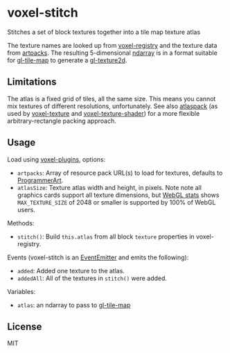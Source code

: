 # voxel-stitch

Stitches a set of block textures together into a tile map texture atlas

The texture names are looked up from [voxel-registry](https://github.com/deathcap/voxel-registry)
and the texture data from [artpacks](https://github.com/deathcap/artpacks). The resulting
5-dimensional [ndarray](https://github.com/mikolalysenko/ndarray) is in a format suitable for
[gl-tile-map](https://github.com/mikolalysenko/gl-tile-map) to generate a [gl-texture2d](https://github.com/gl-modules/gl-texture2d).

## Limitations

The atlas is a fixed grid of tiles, all the same size. This means you cannot mix
textures of different resolutions, unfortunately. See also
[atlaspack](https://github.com/shama/atlaspack) (as used by
[voxel-texture](https://github.com/shama/voxel-texture) and
[voxel-texture-shader](https://github.com/deathcap/voxel-texture-shader)) for
a more flexible arbitrary-rectangle packing approach.


## Usage
Load using [voxel-plugins](https://github.com/deathcap/voxel-plugins), options:

* `artpacks`: Array of resource pack URL(s) to load for textures, defaults to [ProgrammerArt](https://github.com/deathcap/ProgrammerArt).
* `atlasSize`: Texture atlas width and height, in pixels. Note note all graphics cards support
all texture dimensions, but [WebGL stats](http://webglstats.com/) shows `MAX_TEXTURE_SIZE` of 2048
or smaller is supported by 100% of WebGL users.

Methods:

* `stitch()`: Build `this.atlas` from all block `texture` properties in voxel-registry.

Events (voxel-stitch is an [EventEmitter](http://nodejs.org/api/events.html) and emits the following):

* `added`: Added one texture to the atlas.
* `addedAll`: All of the textures in `stitch()` were added.

Variables:

* `atlas`: an ndarray to pass to [gl-tile-map](https://github.com/mikolalysenko/gl-tile-map)

## License

MIT

